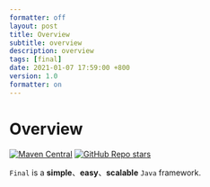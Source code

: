```yaml
---
formatter: off
layout: post
title: Overview 
subtitle: overview 
description: overview 
tags: [final] 
date: 2021-01-07 17:59:00 +800 
version: 1.0
formatter: on
---
```


# Overview

[![Maven Central](https://img.shields.io/maven-central/v/org.ifinal.finalframework.frameworks/final-frameworks?label=maven&color=success)](https://mvnrepository.com/search?q=org.ifinal.finalframework)
[![GitHub Repo stars](https://img.shields.io/github/stars/likly/final-frameworks)](https://github.com/likly/final-frameworks)

`Final` is a **simple**、**easy**、**scalable** `Java` framework.
